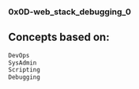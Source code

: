 ### 0x0D-web_stack_debugging_0

## Concepts based on:

```powershell
DevOps
SysAdmin
Scripting
Debugging

```
